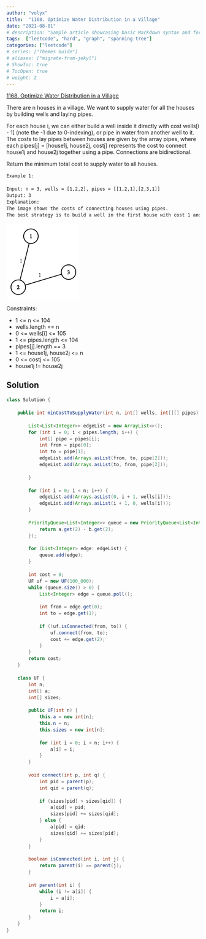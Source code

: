 ```yaml
---
author: "volyx"
title:  "1168. Optimize Water Distribution in a Village"
date: "2021-08-01"
# description: "Sample article showcasing basic Markdown syntax and formatting for HTML elements."
tags:  ["leetcode", "hard", "graph", "spanning-tree"]
categories: ["leetcode"]
# series: ["Themes Guide"]
# aliases: ["migrate-from-jekyl"]
# ShowToc: true
# TocOpen: true
# weight: 2
---
```


[1168. Optimize Water Distribution in a Village](https://leetcode.com/problems/shuffle-string/)

There are n houses in a village. We want to supply water for all the houses by building wells and laying pipes.

For each house i, we can either build a well inside it directly with cost wells[i - 1] (note the -1 due to 0-indexing), or pipe in water from another well to it. The costs to lay pipes between houses are given by the array pipes, where each pipes[j] = [house1j, house2j, costj] represents the cost to connect house1j and house2j together using a pipe. Connections are bidirectional.

Return the minimum total cost to supply water to all houses.

```txt
Example 1:

Input: n = 3, wells = [1,2,2], pipes = [[1,2,1],[2,3,1]]
Output: 3
Explanation: 
The image shows the costs of connecting houses using pipes.
The best strategy is to build a well in the first house with cost 1 and connect the other houses to it with cost 2 so the total cost is 3.
```

![ex1](/images/2021-08-01-ex1.png)

Constraints:

- 1 <= n <= 104
- wells.length == n
- 0 <= wells[i] <= 105
- 1 <= pipes.length <= 104
- pipes[j].length == 3
- 1 <= house1j, house2j <= n
- 0 <= costj <= 105
- house1j != house2j

## Solution

```java
class Solution {

    public int minCostToSupplyWater(int n, int[] wells, int[][] pipes) {
        
        List<List<Integer>> edgeList = new ArrayList<>();
        for (int i = 0; i < pipes.length; i++) {
            int[] pipe = pipes[i];
            int from = pipe[0];
            int to = pipe[1];
            edgeList.add(Arrays.asList(from, to, pipe[2]));
            edgeList.add(Arrays.asList(to, from, pipe[2]));
            
        }
        
        for (int i = 0; i < n; i++) {
            edgeList.add(Arrays.asList(0, i + 1, wells[i]));
            edgeList.add(Arrays.asList(i + 1, 0, wells[i]));
        }
        
        PriorityQueue<List<Integer>> queue = new PriorityQueue<List<Integer>>((a, b) -> {
            return a.get(2) - b.get(2);
        });
        
        for (List<Integer> edge: edgeList) {
            queue.add(edge);
        }
        
        int cost = 0;
        UF uf = new UF(100_000);
        while (queue.size() > 0) {
            List<Integer> edge = queue.poll();
            
            int from = edge.get(0);
            int to = edge.get(1);
            
            if (!uf.isConnected(from, to)) {
                uf.connect(from, to);
                cost += edge.get(2);
            }
        }
        return cost;
    }
    
    class UF {
        int n;
        int[] a;
        int[] sizes;
        
        public UF(int n) {
            this.a = new int[n];
            this.n = n;
            this.sizes = new int[n];
            
            for (int i = 0; i < n; i++) {
                a[i] = i;
            }
        }
        
        void connect(int p, int q) {
            int pid = parent(p);
            int qid = parent(q);
            
            if (sizes[pid] > sizes[qid]) {
                a[qid] = pid;
                sizes[pid] += sizes[qid];
            } else {
                a[pid] = qid;
                sizes[qid] += sizes[pid];
            }
        }
        
        boolean isConnected(int i, int j) {
            return parent(i) == parent(j);
        }
        
        int parent(int i) {
            while (i != a[i]) {
                i = a[i];
            }
            return i;
        }
    }
}
```
